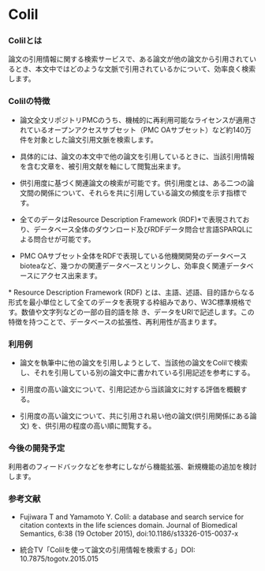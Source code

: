 # Colil
### Colilとは
論文の引用情報に関する検索サービスで、ある論文が他の論文から引用されているとき、本文中ではどのような文脈で引用されているかについて、効率良く検索します。

### Colilの特徴

* 論文全文リポジトリPMCのうち、機械的に再利用可能なライセンスが適用されているオープンアクセスサブセット（PMC OAサブセット）など約140万件を対象とした論文引用文脈を検索します。

* 具体的には、論文の本文中で他の論文を引用しているときに、当該引用情報を含む文章を、被引用文献を軸にして閲覧出来ます。

* 供引用度に基づく関連論文の検索が可能です。供引用度とは、ある二つの論文間の関係について、それらを共に引用している論文の頻度を示す指標です。

* 全てのデータはResource Description Framework (RDF)*で表現されており、データベース全体のダウンロード及びRDFデータ問合せ言語SPARQLによる問合せが可能です。

* PMC OAサブセット全体をRDFで表現している他機関開発のデータベースbioteaなど、幾つかの関連データベースとリンクし、効率良く関連データベースにアクセス出来ます。

\* Resource Description Framework (RDF) とは、主語、述語、目的語からなる形式を最小単位として全てのデータを表現する枠組みであり、W3C標準規格です。数値や文字列などの一部の目的語を除 き、データをURIで記述します。この特徴を持つことで、データベースの拡張性、再利用性が高まります。

### 利用例

* 論文を執筆中に他の論文を引用しようとして、当該他の論文をColilで検索し、それを引用している別の論文中に書かれている引用記述を参考にする。

* 引用度の高い論文について、引用記述から当該論文に対する評価を概観する。

* 引用度の高い論文について、共に引用され易い他の論文(供引用関係にある論文) を、供引用の程度の高い順に閲覧する。

### 今後の開発予定

利用者のフィードバックなどを参考にしながら機能拡張、新規機能の追加を検討します。

### 参考文献

* Fujiwara T and Yamamoto Y. Colil: a database and search service for citation contexts in the life sciences domain. Journal of Biomedical Semantics, 6:38 (19 October 2015), doi:10.1186/s13326-015-0037-x

* 統合TV「Colilを使って論文の引用情報を検索する」DOI: 10.7875/togotv.2015.015
